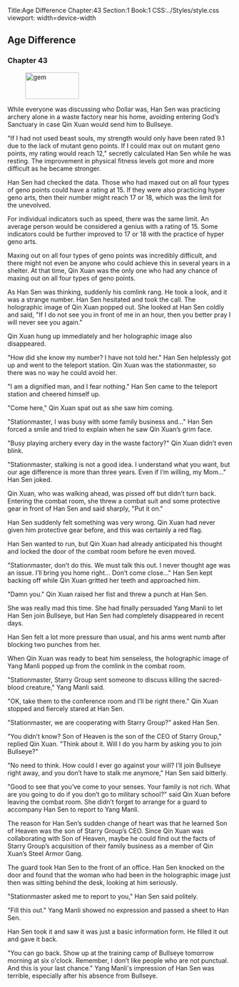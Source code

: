 Title:Age Difference 
Chapter:43 
Section:1 
Book:1 
CSS:../Styles/style.css 
viewport: width=device-width
  
## Age Difference
### Chapter 43 
<figure>
	<img src="../Images/gem.gif" alt="gem" id="gem" width="120" height="60" />
</figure>
  

  
  While everyone was discussing who Dollar was, Han Sen was practicing archery alone in a waste factory near his home, avoiding entering God’s Sanctuary in case Qin Xuan would send him to Bullseye.

"If I had not used beast souls, my strength would only have been rated 9.1 due to the lack of mutant geno points. If I could max out on mutant geno points, my rating would reach 12," secretly calculated Han Sen while he was resting. The improvement in physical fitness levels got more and more difficult as he became stronger.

Han Sen had checked the data. Those who had maxed out on all four types of geno points could have a rating at 15. If they were also practicing hyper geno arts, then their number might reach 17 or 18, which was the limit for the unevolved.

For individual indicators such as speed, there was the same limit. An average person would be considered a genius with a rating of 15. Some indicators could be further improved to 17 or 18 with the practice of hyper geno arts.

Maxing out on all four types of geno points was incredibly difficult, and there might not even be anyone who could achieve this in several years in a shelter. At that time, Qin Xuan was the only one who had any chance of maxing out on all four types of geno points.

As Han Sen was thinking, suddenly his comlink rang. He took a look, and it was a strange number. Han Sen hesitated and took the call. The holographic image of Qin Xuan popped out. She looked at Han Sen coldly and said, "If I do not see you in front of me in an hour, then you better pray I will never see you again."

Qin Xuan hung up immediately and her holographic image also disappeared.

"How did she know my number? I have not told her." Han Sen helplessly got up and went to the teleport station. Qin Xuan was the stationmaster, so there was no way he could avoid her.

"I am a dignified man, and I fear nothing." Han Sen came to the teleport station and cheered himself up.

"Come here," Qin Xuan spat out as she saw him coming.

"Stationmaster, I was busy with some family business and..." Han Sen forced a smile and tried to explain when he saw Qin Xuan’s grim face.

"Busy playing archery every day in the waste factory?" Qin Xuan didn’t even blink.

"Stationmaster, stalking is not a good idea. I understand what you want, but our age difference is more than three years. Even if I’m willing, my Mom…" Han Sen joked.

Qin Xuan, who was walking ahead, was pissed off but didn’t turn back. Entering the combat room, she threw a combat suit and some protective gear in front of Han Sen and said sharply, "Put it on."

Han Sen suddenly felt something was very wrong. Qin Xuan had never given him protective gear before, and this was certainly a red flag.

Han Sen wanted to run, but Qin Xuan had already anticipated his thought and locked the door of the combat room before he even moved.

"Stationmaster, don’t do this. We must talk this out. I never thought age was an issue. I’ll bring you home right... Don’t come close..." Han Sen kept backing off while Qin Xuan gritted her teeth and approached him.

"Damn you." Qin Xuan raised her fist and threw a punch at Han Sen.

She was really mad this time. She had finally persuaded Yang Manli to let Han Sen join Bullseye, but Han Sen had completely disappeared in recent days.

Han Sen felt a lot more pressure than usual, and his arms went numb after blocking two punches from her.

When Qin Xuan was ready to beat him senseless, the holographic image of Yang Manli popped up from the comlink in the combat room.

"Stationmaster, Starry Group sent someone to discuss killing the sacred-blood creature," Yang Manli said.

"OK, take them to the conference room and I’ll be right there." Qin Xuan stopped and fiercely stared at Han Sen.

"Stationmaster, we are cooperating with Starry Group?" asked Han Sen.

"You didn’t know? Son of Heaven is the son of the CEO of Starry Group," replied Qin Xuan. "Think about it. Will I do you harm by asking you to join Bullseye?"

"No need to think. How could I ever go against your will? I’ll join Bullseye right away, and you don’t have to stalk me anymore," Han Sen said bitterly.

"Good to see that you’ve come to your senses. Your family is not rich. What are you going to do if you don’t go to military school?" said Qin Xuan before leaving the combat room. She didn’t forget to arrange for a guard to accompany Han Sen to report to Yang Manli.

The reason for Han Sen’s sudden change of heart was that he learned Son of Heaven was the son of Starry Group’s CEO. Since Qin Xuan was collaborating with Son of Heaven, maybe he could find out the facts of Starry Group’s acquisition of their family business as a member of Qin Xuan’s Steel Armor Gang.

The guard took Han Sen to the front of an office. Han Sen knocked on the door and found that the woman who had been in the holographic image just then was sitting behind the desk, looking at him seriously.

"Stationmaster asked me to report to you," Han Sen said politely.

"Fill this out." Yang Manli showed no expression and passed a sheet to Han Sen.

Han Sen took it and saw it was just a basic information form. He filled it out and gave it back.

"You can go back. Show up at the training camp of Bullseye tomorrow morning at six o'clock. Remember, I don’t like people who are not punctual. And this is your last chance." Yang Manli's impression of Han Sen was terrible, especially after his absence from Bullseye.
